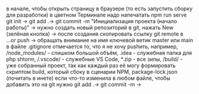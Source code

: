 в начале, чтобы открыть страницу в браузере (то есть запустить сборку для разработки) в цветном Терминале надо напечатать npm run serve
git init -> git add .-> git commit -m "Инициализация проекта (начало работы)" -> нужно создать новый репозиторий в git, нажать New (зелёная кнопка) -> после создания скопировать ссылку git remote в ...or push -> обращать внимание на имя ключевой ветик master или main
в файле .gitignore отмечается то, что я не хочу pushить, например, /node_modules/ - слишком большой объём, .idea - служебная папка для php shtorm, /.vscode/ - служебные VS Code, \*.zip - все зипы, /build/ - уже собранный проект, так как каждый раз её могу формировать скриптом build, который сбоку в сценарии NPM, package-lock.json (почитать в инете)
если что-то изменила в любом файле, чтобы добавить это на git нужно git add .-> git commit -m ->
